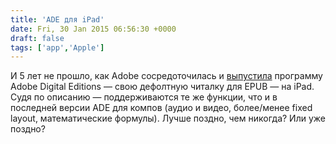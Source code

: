 ```yaml
---
title: 'ADE для iPad'
date: Fri, 30 Jan 2015 06:56:30 +0000
draft: false
tags: ['app','Apple']
---
```


И 5 лет не прошло, как Adobe сосредоточилась и [выпустила](https://itunes.apple.com/us/app/adobe-digital-editions/id952977781?mt=8) программу Adobe Digital Editions — свою дефолтную читалку для EPUB — на iPad. Судя по описанию — поддерживаются те же функции, что и в последней версии ADE для компов (аудио и видео, более/менее fixed layout, математические формулы). Лучше поздно, чем никогда? Или уже поздно?